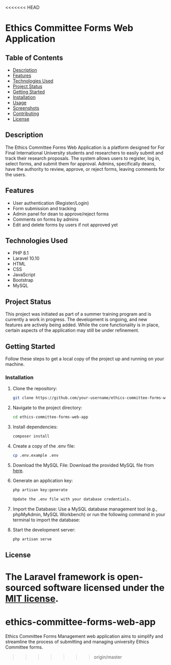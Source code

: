 <<<<<<< HEAD
# Ethics Committee Forms Web Application

## Table of Contents
- [Description](#description)
- [Features](#features)
- [Technologies Used](#technologies-used)
- [Project Status](#project-status)
- [Getting Started](#getting-started)
- [Installation](#installation)
- [Usage](#usage)
- [Screenshots](#screenshots)
- [Contributing](#contributing)
- [License](#license)

## Description

The Ethics Committee Forms Web Application is a platform designed for For Final International University students and researchers to easily submit and track their research proposals. The system allows users to register, log in, select forms, and submit them for approval. Admins, specifically deans, have the authority to review, approve, or reject forms, leaving comments for the users.

## Features

- User authentication (Register/Login)
- Form submission and tracking
- Admin panel for dean to approve/reject forms
- Comments on forms by admins
- Edit and delete forms by users if not approved yet


## Technologies Used
- PHP 8.1
- Laravel 10.10
- HTML
- CSS
- JavaScript
- Bootstrap
- MySQL

## Project Status

This project was initiated as part of a summer training program and is currently a work in progress. The development is ongoing, and new features are actively being added. While the core functionality is in place, certain aspects of the application may still be under refinement.


## Getting Started

Follow these steps to get a local copy of the project up and running on your machine.

### Installation

1. Clone the repository:

   ```bash
   git clone https://github.com/your-username/ethics-committee-forms-web-app.git

2. Navigate to the project directory:

    ```bash
   cd ethics-committee-forms-web-app

3. Install dependencies:

    ```bash
    composer install

4. Create a copy of the .env file:

    ```bash
    cp .env.example .env

5. Download the MySQL File:
   Download the provided MySQL file from [here](conversion_form.sql).

6. Generate an application key:

    ```bash
    php artisan key:generate

    Update the .env file with your database credentials.

7. Import the Database:
   Use a MySQL database management tool (e.g., phpMyAdmin, MySQL Workbench) or run the following command in your terminal to import the database:

8. Start the development server:

    ```bash
    php artisan serve


## License

The Laravel framework is open-sourced software licensed under the [MIT license](https://opensource.org/licenses/MIT).
=======
# ethics-committee-forms-web-app
Ethics Committee Forms Management web application aims to simplify and streamline the process of submitting and managing university Ethics Committee forms.
>>>>>>> origin/master
